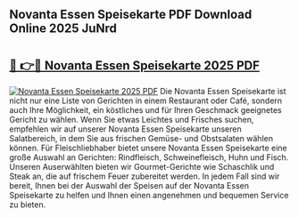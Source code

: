 ## Novanta Essen Speisekarte PDF Download Online 2025 JuNrd

# <h2><a href="http://gcbfa9p.nevu.top/?p=Novanta+Essen+Speisekarte">🔗 👉🔴 Novanta Essen Speisekarte 2025 PDF</a></h2>

[![Novanta Essen Speisekarte 2025 PDF](https://i.imgur.com/dBaPXMq.png)](http://gcbfa9p.nevu.top/?p=Novanta+Essen+Speisekarte)
Die Novanta Essen Speisekarte ist nicht nur eine Liste von Gerichten in einem Restaurant oder Café, sondern auch Ihre Möglichkeit, ein köstliches und für Ihren Geschmack geeignetes Gericht zu wählen. Wenn Sie etwas Leichtes und Frisches suchen, empfehlen wir auf unserer Novanta Essen Speisekarte unseren Salatbereich, in dem Sie aus frischen Gemüse- und Obstsalaten wählen können. Für Fleischliebhaber bietet unsere Novanta Essen Speisekarte eine große Auswahl an Gerichten: Rindfleisch, Schweinefleisch, Huhn und Fisch. Unseren Auserwählten bieten wir Gourmet-Gerichte wie Schaschlik und Steak an, die auf frischem Feuer zubereitet werden. In jedem Fall sind wir bereit, Ihnen bei der Auswahl der Speisen auf der Novanta Essen Speisekarte zu helfen und Ihnen einen angenehmen und bequemen Service zu bieten.
